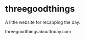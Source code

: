 threegoodthings
===============
A little website for recapping the day.

threegoodthingsabouttoday.com
